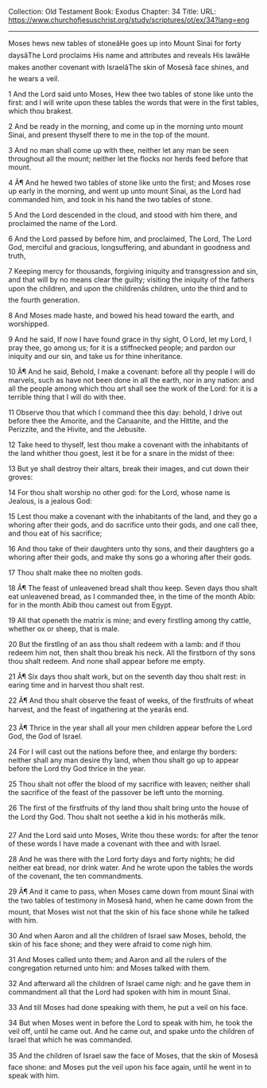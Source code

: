 Collection: Old Testament
Book: Exodus
Chapter: 34
Title: 
URL: https://www.churchofjesuschrist.org/study/scriptures/ot/ex/34?lang=eng

---

Moses hews new tables of stoneâHe goes up into Mount Sinai for forty daysâThe Lord proclaims His name and attributes and reveals His lawâHe makes another covenant with IsraelâThe skin of Mosesâ face shines, and he wears a veil.

1 And the Lord said unto Moses, Hew thee two tables of stone like unto the first: and I will write upon these tables the words that were in the first tables, which thou brakest.

2 And be ready in the morning, and come up in the morning unto mount Sinai, and present thyself there to me in the top of the mount.

3 And no man shall come up with thee, neither let any man be seen throughout all the mount; neither let the flocks nor herds feed before that mount.

4 Â¶ And he hewed two tables of stone like unto the first; and Moses rose up early in the morning, and went up unto mount Sinai, as the Lord had commanded him, and took in his hand the two tables of stone.

5 And the Lord descended in the cloud, and stood with him there, and proclaimed the name of the Lord.

6 And the Lord passed by before him, and proclaimed, The Lord, The Lord God, merciful and gracious, longsuffering, and abundant in goodness and truth,

7 Keeping mercy for thousands, forgiving iniquity and transgression and sin, and that will by no means clear the guilty; visiting the iniquity of the fathers upon the children, and upon the childrenâs children, unto the third and to the fourth generation.

8 And Moses made haste, and bowed his head toward the earth, and worshipped.

9 And he said, If now I have found grace in thy sight, O Lord, let my Lord, I pray thee, go among us; for it is a stiffnecked people; and pardon our iniquity and our sin, and take us for thine inheritance.

10 Â¶ And he said, Behold, I make a covenant: before all thy people I will do marvels, such as have not been done in all the earth, nor in any nation: and all the people among which thou art shall see the work of the Lord: for it is a terrible thing that I will do with thee.

11 Observe thou that which I command thee this day: behold, I drive out before thee the Amorite, and the Canaanite, and the Hittite, and the Perizzite, and the Hivite, and the Jebusite.

12 Take heed to thyself, lest thou make a covenant with the inhabitants of the land whither thou goest, lest it be for a snare in the midst of thee:

13 But ye shall destroy their altars, break their images, and cut down their groves:

14 For thou shalt worship no other god: for the Lord, whose name is Jealous, is a jealous God:

15 Lest thou make a covenant with the inhabitants of the land, and they go a whoring after their gods, and do sacrifice unto their gods, and one call thee, and thou eat of his sacrifice;

16 And thou take of their daughters unto thy sons, and their daughters go a whoring after their gods, and make thy sons go a whoring after their gods.

17 Thou shalt make thee no molten gods.

18 Â¶ The feast of unleavened bread shalt thou keep. Seven days thou shalt eat unleavened bread, as I commanded thee, in the time of the month Abib: for in the month Abib thou camest out from Egypt.

19 All that openeth the matrix is mine; and every firstling among thy cattle, whether ox or sheep, that is male.

20 But the firstling of an ass thou shalt redeem with a lamb: and if thou redeem him not, then shalt thou break his neck. All the firstborn of thy sons thou shalt redeem. And none shall appear before me empty.

21 Â¶ Six days thou shalt work, but on the seventh day thou shalt rest: in earing time and in harvest thou shalt rest.

22 Â¶ And thou shalt observe the feast of weeks, of the firstfruits of wheat harvest, and the feast of ingathering at the yearâs end.

23 Â¶ Thrice in the year shall all your men children appear before the Lord God, the God of Israel.

24 For I will cast out the nations before thee, and enlarge thy borders: neither shall any man desire thy land, when thou shalt go up to appear before the Lord thy God thrice in the year.

25 Thou shalt not offer the blood of my sacrifice with leaven; neither shall the sacrifice of the feast of the passover be left unto the morning.

26 The first of the firstfruits of thy land thou shalt bring unto the house of the Lord thy God. Thou shalt not seethe a kid in his motherâs milk.

27 And the Lord said unto Moses, Write thou these words: for after the tenor of these words I have made a covenant with thee and with Israel.

28 And he was there with the Lord forty days and forty nights; he did neither eat bread, nor drink water. And he wrote upon the tables the words of the covenant, the ten commandments.

29 Â¶ And it came to pass, when Moses came down from mount Sinai with the two tables of testimony in Mosesâ hand, when he came down from the mount, that Moses wist not that the skin of his face shone while he talked with him.

30 And when Aaron and all the children of Israel saw Moses, behold, the skin of his face shone; and they were afraid to come nigh him.

31 And Moses called unto them; and Aaron and all the rulers of the congregation returned unto him: and Moses talked with them.

32 And afterward all the children of Israel came nigh: and he gave them in commandment all that the Lord had spoken with him in mount Sinai.

33 And till Moses had done speaking with them, he put a veil on his face.

34 But when Moses went in before the Lord to speak with him, he took the veil off, until he came out. And he came out, and spake unto the children of Israel that which he was commanded.

35 And the children of Israel saw the face of Moses, that the skin of Mosesâ face shone: and Moses put the veil upon his face again, until he went in to speak with him.
